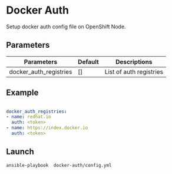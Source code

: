 # Docker Auth

Setup docker auth config file on OpenShift Node.


## Parameters

|Parameters                 | Default |  Descriptions            |
|---------------------------|---------| ------------------------ |
| docker_auth_registries    | []      |  List of auth registries |



## Example

```yml

docker_auth_registries:
- name: redhat.io
  auth: <token>
- name: https://index.docker.io
  auth: <token>
```

## Launch

```
ansible-playbook  docker-auth/config.yml
```

